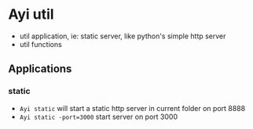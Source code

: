# Ayi util

- util application, ie: static server, like python's simple http server
- util functions

## Applications

### static 

- `Ayi static` will start a static http server in current folder on port 8888
- `Ayi static -port=3000` start server on port 3000
